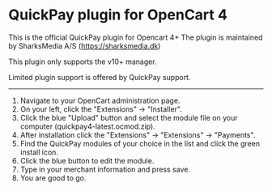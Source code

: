 # QuickPay plugin for OpenCart 4
This is the official QuickPay plugin for Opencart 4+
The plugin is maintained by SharksMedia A/S (https://sharksmedia.dk)

This plugin only supports the v10+ manager.

Limited plugin support is offered by QuickPay support.

---

1. Navigate to your OpenCart administration page.
2. On your left, click the "Extensions" -> "Installer".
3. Click the blue "Upload" button and select the module file on your computer (quickpay4-latest.ocmod.zip).
4. After installation click the "Extensions" -> "Extensions" -> "Payments".
5. Find the QuickPay modules of your choice in the list and click the green install icon.
6. Click the blue button to edit the module.
7. Type in your merchant information and press save.
8. You are good to go.

